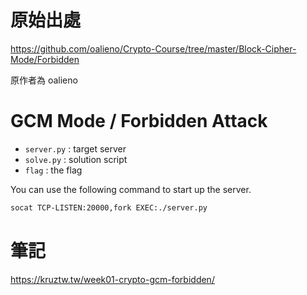 # 原始出處

https://github.com/oalieno/Crypto-Course/tree/master/Block-Cipher-Mode/Forbidden

原作者為 oalieno

# GCM Mode / Forbidden Attack

* `server.py` : target server
* `solve.py` : solution script
* `flag` : the flag

You can use the following command to start up the server.

```bash
socat TCP-LISTEN:20000,fork EXEC:./server.py
```

# 筆記

https://kruztw.tw/week01-crypto-gcm-forbidden/

